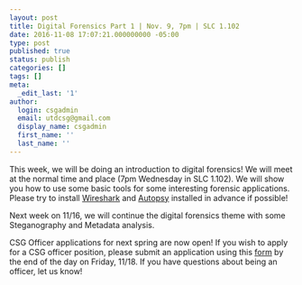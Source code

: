 ```yaml
---
layout: post
title: Digital Forensics Part 1 | Nov. 9, 7pm | SLC 1.102
date: 2016-11-08 17:07:21.000000000 -05:00
type: post
published: true
status: publish
categories: []
tags: []
meta:
  _edit_last: '1'
author:
  login: csgadmin
  email: utdcsg@gmail.com
  display_name: csgadmin
  first_name: ''
  last_name: ''
---
```


This week, we will be doing an introduction to digital forensics! <span class="contextualExtensionHighlight ms-font-color-themePrimary ms-border-color-themePrimary ident_92_163" tabindex="0">We will meet at the normal time and place (7pm Wednesday in SLC 1.102).</span> We will show you how to use some basic tools for some interesting forensic applications. Please try to install [Wireshark](http://www.wireshark.org) and [Autopsy](http://www.sleuthkit.org/autopsy/) installed in advance if possible!

Next week on 11/16, we will continue the digital forensics theme with some Steganography and Metadata analysis.

<span id="0.24061185231500692" class="highlight">CSG</span> Officer applications for next spring are now open! If you wish to apply for a <span id="0.2606606093465412" class="highlight">CSG</span> officer position, please submit an application using this [form](https://goo.gl/uexOyu) by the end of the day on Friday, 11/18. If you have questions about being an officer, let us know!


